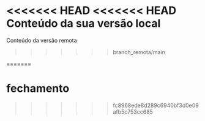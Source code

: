 <<<<<<< HEAD
<<<<<<< HEAD
Conteúdo da sua versão local
=======
Conteúdo da versão remota
>>>>>>> branch_remota/main

=======
# fechamento
>>>>>>> fc8968ede8d289c6940bf3d0e09afb5c753cc685
